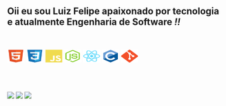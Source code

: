 ## <b>Oii eu sou Luiz Felipe apaixonado por tecnologia e atualmente Engenharia de Software</b> *!!*

<br>
<div style="display: inline_block"><br>
  <img align="center" title="Intermediário" height="30" width="40" src="https://raw.githubusercontent.com/devicons/devicon/master/icons/html5/html5-original.svg">
  <img align="center" title="Intermediário" height="30" width="40" src="https://raw.githubusercontent.com/devicons/devicon/master/icons/css3/css3-original.svg">
  <img align="center" title="Intermediário" height="30" width="40" src="https://raw.githubusercontent.com/devicons/devicon/master/icons/javascript/javascript-plain.svg">
   <img align="center" title="Iniciante" height="30" width="40" src="https://raw.githubusercontent.com/devicons/devicon/master/icons/nodejs/nodejs-plain.svg">
  <img align="center" title="Iniciante" height="30" width="40" src="https://raw.githubusercontent.com/devicons/devicon/master/icons/react/react-original.svg">
  <img align="center" title="Iniciante" height="30" width="40" src="https://raw.githubusercontent.com/devicons/devicon/master/icons/c/c-original.svg">
  <img align="center" height="30" width="40" src="https://raw.githubusercontent.com/devicons/devicon/master/icons/git/git-original.svg">
</div>

<br>
<br>
<br>
<br>



<div>
<a href="https://instagram.com/louiz_felipe85" target="_blank"><img src="https://img.shields.io/badge/-Instagram-%23E4405F?style=for-the-badge&logo=instagram&logoColor=white" target="_blank"></a>
  <a href = "mailto:luizfms8585@gmail.com"><img src="https://img.shields.io/badge/-Gmail-%23333?style=for-the-badge&logo=gmail&logoColor=white" target="_blank"></a>
  <a href="https://www.linkedin.com/in/luiz-felipe-m-silva-94807a234/" target="_blank"><img src="https://img.shields.io/badge/-LinkedIn-%230077B5?style=for-the-badge&logo=linkedin&logoColor=white" target="_blank"></a> 
</div>
